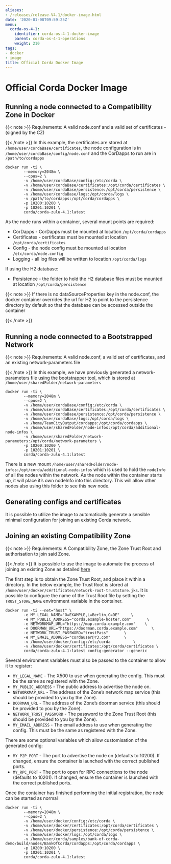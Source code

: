 ```yaml
---
aliases:
- /releases/release-V4.1/docker-image.html
date: '2020-01-08T09:59:25Z'
menu:
  corda-os-4-1:
    identifier: corda-os-4-1-docker-image
    parent: corda-os-4-1-operations
    weight: 210
tags:
- docker
- image
title: Official Corda Docker Image
---
```



# Official Corda Docker Image


## Running a node connected to a Compatibility Zone in Docker

{{< note >}}
Requirements: A valid node.conf and a valid set of certificates - (signed by the CZ)

{{< /note >}}
In this example, the certificates are stored at `/home/user/cordaBase/certificates`, the node configuration is in `/home/user/cordaBase/config/node.conf` and the CorDapps to run are in `/path/to/cordapps`

```shell
docker run -ti \
        --memory=2048m \
        --cpus=2 \
        -v /home/user/cordaBase/config:/etc/corda \
        -v /home/user/cordaBase/certificates:/opt/corda/certificates \
        -v /home/user/cordaBase/persistence:/opt/corda/persistence \
        -v /home/user/cordaBase/logs:/opt/corda/logs \
        -v /path/to/cordapps:/opt/corda/cordapps \
        -p 10200:10200 \
        -p 10201:10201 \
        corda/corda-zulu-4.1:latest
```

As the node runs within a container, several mount points are required:


* CorDapps - CorDapps must be mounted at location `/opt/corda/cordapps`
* Certificates - certificates must be mounted at location `/opt/corda/certificates`
* Config - the node config must be mounted at location `/etc/corda/node.config`
* Logging - all log files will be written to location `/opt/corda/logs`

If using the H2 database:


* Persistence - the folder to hold the H2 database files must be mounted at location `/opt/corda/persistence`

{{< note >}}
If there is no dataSourceProperties key in the node.conf, the docker container overrides the url for H2 to point to the persistence directory by default so that the database can be accessed outside the container

{{< /note >}}

## Running a node connected to a Bootstrapped Network

{{< note >}}
Requirements: A valid node.conf, a valid set of certificates, and an existing network-parameters file

{{< /note >}}
In this example, we have previously generated a network-parameters file using the bootstrapper tool, which is stored at `/home/user/sharedFolder/network-parameters`

```shell
docker run -ti \
        --memory=2048m \
        --cpus=2 \
        -v /home/user/cordaBase/config:/etc/corda \
        -v /home/user/cordaBase/certificates:/opt/corda/certificates \
        -v /home/user/cordaBase/persistence:/opt/corda/persistence \
        -v /home/user/cordaBase/logs:/opt/corda/logs \
        -v /home/TeamCityOutput/cordapps:/opt/corda/cordapps \
        -v /home/user/sharedFolder/node-infos:/opt/corda/additional-node-infos \
        -v /home/user/sharedFolder/network-parameters:/opt/corda/network-parameters \
        -p 10200:10200 \
        -p 10201:10201 \
        corda/corda-zulu-4.1:latest
```

There is a new mount `/home/user/sharedFolder/node-infos:/opt/corda/additional-node-infos` which is used to hold the `nodeInfo` of all the nodes within the network.
As the node within the container starts up, it will place it’s own nodeInfo into this directory. This will allow other nodes also using this folder to see this new node.


## Generating configs and certificates

It is possible to utilize the image to automatically generate a sensible minimal configuration for joining an existing Corda network.

## Joining an existing Compatibility Zone

{{< note >}}
Requirements: A Compatibility Zone, the Zone Trust Root and authorisation to join said Zone.

{{< /note >}}
It is possible to use the image to automate the process of joining an existing Zone as detailed [here](joining-a-compatibility-zone.html#connecting-to-a-compatibility-zone)

The first step is to obtain the Zone Trust Root, and place it within a directory. In the below example, the Trust Root is stored at `/home/user/docker/certificates/network-root-truststore.jks`.
It is possible to configure the name of the Trust Root file by setting the `TRUST_STORE_NAME` environment variable in the container.

```shell
docker run -ti --net="host" \
        -e MY_LEGAL_NAME="O=EXAMPLE,L=Berlin,C=DE"     \
        -e MY_PUBLIC_ADDRESS="corda.example-hoster.com"       \
        -e NETWORKMAP_URL="https://map.corda.example.com"    \
        -e DOORMAN_URL="https://doorman.corda.example.com"      \
        -e NETWORK_TRUST_PASSWORD="trustPass"       \
        -e MY_EMAIL_ADDRESS="cordauser@r3.com"      \
        -v /home/user/docker/config:/etc/corda          \
        -v /home/user/docker/certificates:/opt/corda/certificates \
        corda/corda-zulu-4.1:latest config-generator --generic
```

Several environment variables must also be passed to the container to allow it to register:


* `MY_LEGAL_NAME` - The X500 to use when generating the config. This must be the same as registered with the Zone.
* `MY_PUBLIC_ADDRESS` - The public address to advertise the node on.
* `NETWORKMAP_URL` - The address of the Zone’s network map service (this should be provided to you by the Zone).
* `DOORMAN_URL` - The address of the Zone’s doorman service (this should be provided to you by the Zone).
* `NETWORK_TRUST_PASSWORD` - The password to the Zone Trust Root (this should be provided to you by the Zone).
* `MY_EMAIL_ADDRESS` - The email address to use when generating the config. This must be the same as registered with the Zone.

There are some optional variables which allow customisation of the generated config:


* `MY_P2P_PORT` - The port to advertise the node on (defaults to 10200). If changed, ensure the container is launched with the correct published ports.
* `MY_RPC_PORT` - The port to open for RPC connections to the node (defaults to 10201). If changed, ensure the container is launched with the correct published ports.

Once the container has finished performing the initial registration, the node can be started as normal

```shell
docker run -ti \
        --memory=2048m \
        --cpus=2 \
        -v /home/user/docker/config:/etc/corda \
        -v /home/user/docker/certificates:/opt/corda/certificates \
        -v /home/user/docker/persistence:/opt/corda/persistence \
        -v /home/user/docker/logs:/opt/corda/logs \
        -v /home/user/corda/samples/bank-of-corda-demo/build/nodes/BankOfCorda/cordapps:/opt/corda/cordapps \
        -p 10200:10200 \
        -p 10201:10201 \
        corda/corda-zulu-4.1:latest
```
